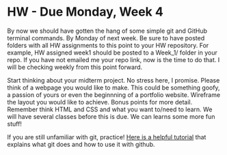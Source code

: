 # HW - Due Monday, Week 4

By now we should have gotten the hang of some simple git and GitHub terminal commands. By Monday of next week. Be sure to have posted folders with all HW assignments to this point to your HW repository. For example, HW assigned week1 should be posted to a Week_1/ folder in your repo. If you have not emailed me your repo link, now is the time to do that. I will be checking weekly from this point forward.

Start thinking about your midterm project. No stress here, I promise. Please think of a webpage you would like to make. This could be something goofy, a passion of yours or even the beginnning of a portfolio website. Wireframe the layout you would like to achieve. Bonus points for more detail. Remember think HTML and CSS and what you want to/need to learn. We will have several classes before this is due. We can learns some more fun stuff!

If you are still unfamiliar with git, practice! [Here is a helpful tutorial](http://rogerdudler.github.io/git-guide/) that explains what git does and how to use it with github.
